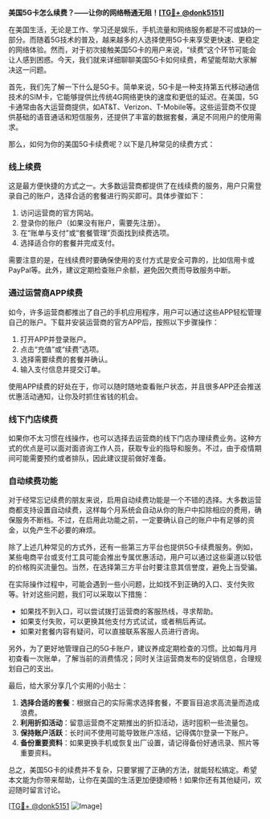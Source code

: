 **美国5G卡怎么续费？——让你的网络畅通无阻！[[TG💪+ @donk5151](https://t.me/s/donk5151)]**

在美国生活，无论是工作、学习还是娱乐，手机流量和网络服务都是不可或缺的一部分。而随着5G技术的普及，越来越多的人选择使用5G卡来享受更快速、更稳定的网络体验。然而，对于初次接触美国5G卡的用户来说，“续费”这个环节可能会让人感到困惑。今天，我们就来详细聊聊美国5G卡如何续费，希望能帮助大家解决这一问题。

首先，我们先了解一下什么是5G卡。简单来说，5G卡是一种支持第五代移动通信技术的SIM卡，它能够提供比传统4G网络更快的速度和更低的延迟。在美国，5G卡通常由各大运营商提供，如AT&T、Verizon、T-Mobile等。这些运营商不仅提供基础的语音通话和短信服务，还提供了丰富的数据套餐，满足不同用户的使用需求。

那么，如何为你的美国5G卡续费呢？以下是几种常见的续费方式：

### **线上续费**
这是最方便快捷的方式之一。大多数运营商都提供了在线续费的服务，用户只需登录自己的账户，选择合适的套餐进行购买即可。具体步骤如下：
1. 访问运营商的官方网站。
2. 登录你的账户（如果没有账户，需要先注册）。
3. 在“账单与支付”或“套餐管理”页面找到续费选项。
4. 选择适合你的套餐并完成支付。

需要注意的是，在线续费时要确保使用的支付方式是安全可靠的，比如信用卡或PayPal等。此外，建议定期检查账户余额，避免因欠费而导致服务中断。

### **通过运营商APP续费**
如今，许多运营商都推出了自己的手机应用程序，用户可以通过这些APP轻松管理自己的账户。下载并安装运营商的官方APP后，按照以下步骤操作：
1. 打开APP并登录账户。
2. 点击“充值”或“续费”选项。
3. 选择需要续费的套餐并确认。
4. 输入支付信息并提交订单。

使用APP续费的好处在于，你可以随时随地查看账户状态，并且很多APP还会推送优惠活动通知，让你及时抓住省钱的机会。

### **线下门店续费**
如果你不太习惯在线操作，也可以选择去运营商的线下门店办理续费业务。这种方式的优点是可以面对面咨询工作人员，获取专业的指导和服务。不过，由于疫情期间可能需要预约或者排队，因此建议提前做好准备。

### **自动续费功能**
对于经常忘记续费的朋友来说，启用自动续费功能是一个不错的选择。大多数运营商都支持设置自动续费，这样每个月系统会自动从你的账户中扣除相应的费用，确保服务不断档。不过，在启用此功能之前，一定要确认自己的账户中有足够的资金，以免产生不必要的麻烦。

除了上述几种常见的方式外，还有一些第三方平台也提供5G卡续费服务。例如，某些电商平台或支付工具可能会推出专属优惠活动，用户可以通过这些渠道以较低的价格购买流量包。当然，在选择第三方平台时要注意其信誉度，避免上当受骗。

在实际操作过程中，可能会遇到一些小问题，比如找不到正确的入口、支付失败等。针对这些问题，我们可以采取以下措施：
- 如果找不到入口，可以尝试拨打运营商的客服热线，寻求帮助。
- 如果支付失败，可以更换其他支付方式试试，或者稍后再试。
- 如果对套餐内容有疑问，可以直接联系客服人员进行咨询。

另外，为了更好地管理自己的5G卡账户，建议养成定期检查的习惯。比如每月月初查看一次账单，了解当前的消费情况；同时关注运营商发布的促销信息，合理规划自己的支出。

最后，给大家分享几个实用的小贴士：
1. **选择合适的套餐**：根据自己的实际需求选择套餐，不要盲目追求高流量而造成浪费。
2. **利用折扣活动**：留意运营商不定期推出的折扣活动，适时囤积一些流量包。
3. **保持账户活跃**：长时间不使用可能导致账户冻结，记得偶尔登录一下账户。
4. **备份重要资料**：如果更换手机或恢复出厂设置，请记得备份好通讯录、照片等重要资料。

总之，美国5G卡的续费并不复杂，只要掌握了正确的方法，就能轻松搞定。希望本文能为你带来帮助，让你在美国的生活更加便捷顺畅！如果你还有其他疑问，欢迎随时留言讨论。

[[TG💪+ @donk5151](https://t.me/s/donk5151) ![Image](https://i.postimg.cc/rwNCRYN7/Snipaste-2025-04-30-17-27-05.png)]